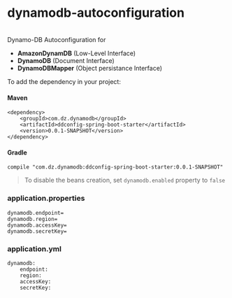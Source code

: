 # dynamodb-autoconfiguration
\
Dynamo-DB Autoconfiguration for
- **AmazonDynamDB** (Low-Level Interface)
- **DynamoDB** (Document Interface)
- **DynamoDBMapper** (Object persistance Interface)

To add the dependency in your project:
#### Maven
```
<dependency>
    <groupId>com.dz.dynamodb</groupId>
    <artifactId>ddconfig-spring-boot-starter</artifactId>
    <version>0.0.1-SNAPSHOT</version>
</dependency>
```
#### Gradle
```
compile "com.dz.dynamodb:ddconfig-spring-boot-starter:0.0.1-SNAPSHOT"
```

> To disable the beans creation, set 
> ```dynamodb.enabled``` property to ```false```
> 
### application.properties
```
dynamodb.endpoint=
dynamodb.region=
dynamodb.accessKey=
dynamodb.secretKey=
```
### application.yml
```
dynamodb:
    endpoint:
    region:
    accessKey:
    secretKey:
```


